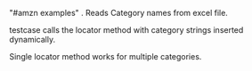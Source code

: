 "#amzn examples" .
Reads Category names from excel file.

testcase calls the locator method with category strings inserted dynamically.

Single locator method works for multiple categories.

